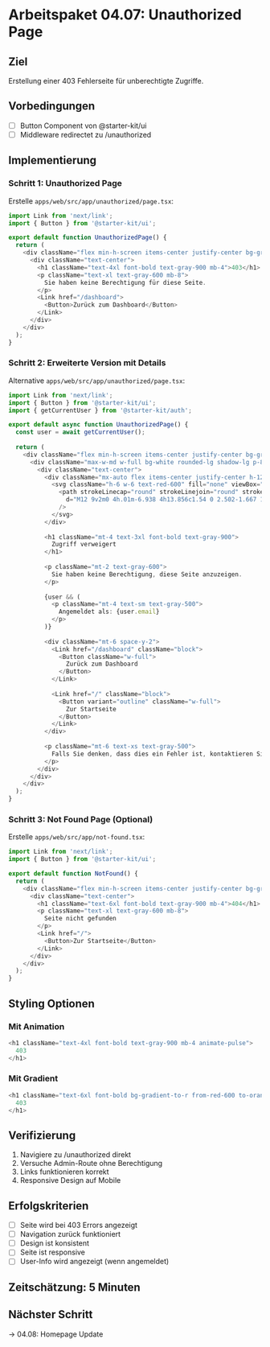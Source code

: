 # Arbeitspaket 04.07: Unauthorized Page

## Ziel
Erstellung einer 403 Fehlerseite für unberechtigte Zugriffe.

## Vorbedingungen
- [ ] Button Component von @starter-kit/ui
- [ ] Middleware redirectet zu /unauthorized

## Implementierung

### Schritt 1: Unauthorized Page
Erstelle `apps/web/src/app/unauthorized/page.tsx`:

```typescript
import Link from 'next/link';
import { Button } from '@starter-kit/ui';

export default function UnauthorizedPage() {
  return (
    <div className="flex min-h-screen items-center justify-center bg-gray-50">
      <div className="text-center">
        <h1 className="text-4xl font-bold text-gray-900 mb-4">403</h1>
        <p className="text-xl text-gray-600 mb-8">
          Sie haben keine Berechtigung für diese Seite.
        </p>
        <Link href="/dashboard">
          <Button>Zurück zum Dashboard</Button>
        </Link>
      </div>
    </div>
  );
}
```

### Schritt 2: Erweiterte Version mit Details
Alternative `apps/web/src/app/unauthorized/page.tsx`:

```typescript
import Link from 'next/link';
import { Button } from '@starter-kit/ui';
import { getCurrentUser } from '@starter-kit/auth';

export default async function UnauthorizedPage() {
  const user = await getCurrentUser();
  
  return (
    <div className="flex min-h-screen items-center justify-center bg-gray-50">
      <div className="max-w-md w-full bg-white rounded-lg shadow-lg p-8">
        <div className="text-center">
          <div className="mx-auto flex items-center justify-center h-12 w-12 rounded-full bg-red-100">
            <svg className="h-6 w-6 text-red-600" fill="none" viewBox="0 0 24 24" stroke="currentColor">
              <path strokeLinecap="round" strokeLinejoin="round" strokeWidth={2} 
                d="M12 9v2m0 4h.01m-6.938 4h13.856c1.54 0 2.502-1.667 1.732-3L13.732 4c-.77-1.333-2.694-1.333-3.464 0L3.34 16c-.77 1.333.192 3 1.732 3z" 
              />
            </svg>
          </div>
          
          <h1 className="mt-4 text-3xl font-bold text-gray-900">
            Zugriff verweigert
          </h1>
          
          <p className="mt-2 text-gray-600">
            Sie haben keine Berechtigung, diese Seite anzuzeigen.
          </p>
          
          {user && (
            <p className="mt-4 text-sm text-gray-500">
              Angemeldet als: {user.email}
            </p>
          )}
          
          <div className="mt-6 space-y-2">
            <Link href="/dashboard" className="block">
              <Button className="w-full">
                Zurück zum Dashboard
              </Button>
            </Link>
            
            <Link href="/" className="block">
              <Button variant="outline" className="w-full">
                Zur Startseite
              </Button>
            </Link>
          </div>
          
          <p className="mt-6 text-xs text-gray-500">
            Falls Sie denken, dass dies ein Fehler ist, kontaktieren Sie bitte den Administrator.
          </p>
        </div>
      </div>
    </div>
  );
}
```

### Schritt 3: Not Found Page (Optional)
Erstelle `apps/web/src/app/not-found.tsx`:

```typescript
import Link from 'next/link';
import { Button } from '@starter-kit/ui';

export default function NotFound() {
  return (
    <div className="flex min-h-screen items-center justify-center bg-gray-50">
      <div className="text-center">
        <h1 className="text-6xl font-bold text-gray-900 mb-4">404</h1>
        <p className="text-xl text-gray-600 mb-8">
          Seite nicht gefunden
        </p>
        <Link href="/">
          <Button>Zur Startseite</Button>
        </Link>
      </div>
    </div>
  );
}
```

## Styling Optionen

### Mit Animation
```typescript
<h1 className="text-4xl font-bold text-gray-900 mb-4 animate-pulse">
  403
</h1>
```

### Mit Gradient
```typescript
<h1 className="text-6xl font-bold bg-gradient-to-r from-red-600 to-orange-600 bg-clip-text text-transparent">
  403
</h1>
```

## Verifizierung
1. Navigiere zu /unauthorized direkt
2. Versuche Admin-Route ohne Berechtigung
3. Links funktionieren korrekt
4. Responsive Design auf Mobile

## Erfolgskriterien
- [ ] Seite wird bei 403 Errors angezeigt
- [ ] Navigation zurück funktioniert
- [ ] Design ist konsistent
- [ ] Seite ist responsive
- [ ] User-Info wird angezeigt (wenn angemeldet)

## Zeitschätzung: 5 Minuten

## Nächster Schritt
→ 04.08: Homepage Update